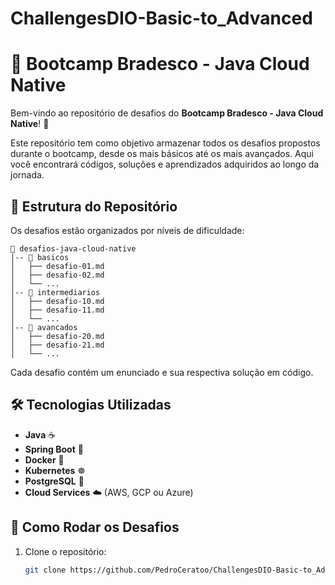 # ChallengesDIO-Basic-to_Advanced

# 🚀 Bootcamp Bradesco - Java Cloud Native

Bem-vindo ao repositório de desafios do **Bootcamp Bradesco - Java Cloud Native**! 🎯

Este repositório tem como objetivo armazenar todos os desafios propostos durante o bootcamp, desde os mais básicos até os mais avançados. Aqui você encontrará códigos, soluções e aprendizados adquiridos ao longo da jornada.

## 📂 Estrutura do Repositório

Os desafios estão organizados por níveis de dificuldade:

```
📂 desafios-java-cloud-native
│-- 📂 basicos
│   ├── desafio-01.md
│   ├── desafio-02.md
│   └── ...
│-- 📂 intermediarios
│   ├── desafio-10.md
│   ├── desafio-11.md
│   └── ...
│-- 📂 avancados
│   ├── desafio-20.md
│   ├── desafio-21.md
│   └── ...
```

Cada desafio contém um enunciado e sua respectiva solução em código.

## 🛠 Tecnologias Utilizadas

- **Java** ☕
- **Spring Boot** 🌱
- **Docker** 🐳
- **Kubernetes** ☸️
- **PostgreSQL** 🐘
- **Cloud Services** ☁️ (AWS, GCP ou Azure)

## 🚀 Como Rodar os Desafios

1. Clone o repositório:

   ```sh
   git clone https://github.com/PedroCeratoo/ChallengesDIO-Basic-to_Advanced.git
   ```


   ```


